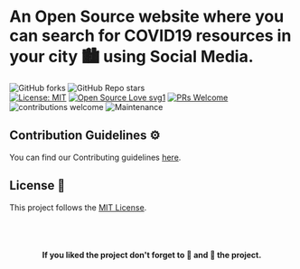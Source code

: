 # An Open Source website where you can search for COVID19 resources in your city 🏙 using Social Media.


![GitHub forks](https://img.shields.io/github/forks/5tupidbrain/Covid19-avail) 
![GitHub Repo stars](https://img.shields.io/github/stars/5tupidbrain/Covid19-avail)
<br>
[![License: MIT](https://img.shields.io/badge/License-MIT-orange)](https://choosealicense.com/licenses/MIT/) 
[![Open Source Love svg1](https://badges.frapsoft.com/os/v1/open-source.svg?v=103)](https://github.com/ellerbrock/open-source-badges/) 
[![PRs Welcome](https://img.shields.io/badge/PRs-welcome-brightgreen.svg?style=flat-square)](http://makeapullrequest.com) 
![contributions welcome](https://img.shields.io/static/v1.svg?label=Contributions&message=Welcome&color=0059b3&style=flat-square) 
![Maintenance](https://img.shields.io/maintenance/yes/2021)


## Contribution Guidelines ⚙️

You can find our Contributing guidelines [here](https://github.com/5tupidbrain/Covid19-avail/blob/main/CONTRIBUTING.md).

## License 📝 

This project follows the [MIT License](https://choosealicense.com/licenses/MIT).

<br>
<br>
<h4 align="center">If you liked the project don't forget to 🌟 and 🍴 the project.</h4>

